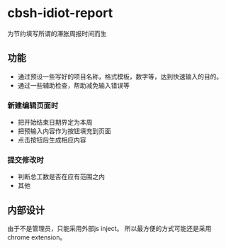 # cbsh-idiot-report
为节约填写所谓的滞胀周报时间而生

## 功能
- 通过预设一些写好的项目名称，格式模板，数字等，达到快速输入的目的。
- 通过一些辅助检查，帮助减免输入错误等

### 新建编辑页面时
- 把开始结束日期界定为本周
- 把预输入内容作为按钮填充到页面
- 点击按钮后生成相应内容

### 提交修改时
- 判断总工数是否在应有范围之内
- 其他

## 内部设计
由于不是管理员，只能采用外部js inject。
所以最方便的方式可能还是采用chrome extension。
